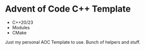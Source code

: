 # Advent of Code C++ Template

* C++20/23
* Modules
* CMake

Just my personal AOC Template to use. Bunch of helpers and stuff.
